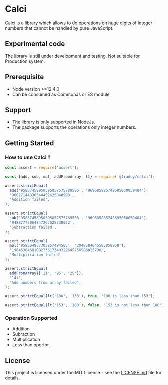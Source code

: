 # Calci

Calci is a library which allows to do operations on huge digits of integer numbers that cannot be handled by pure JavaScript.

## Experimental code

The library is still under development and testing. Not suitable for Production system.

## Prerequisite

- Node version >=12.4.0
- Can be consumed as CommonJs or ES module

## Support

- The library is only supported in NodeJs.
- The package supports the operations only integer numbers.

## Getting Started

### How to use Calci ?

```js
const assert = require('assert');

const {add, sub, mul, addFromArray, lt} = require('@fraddy/calci');

assert.strictEqual(
  add('95857458950595857575789506', '969685885748595050059484'),
  '96827144836344452625848990',
  'Addition failed',
);

assert.strictEqual(
  sub('95857458950595857575789506', '969685885748595050059484'),
  '94887773064847262525730022',
  'Subtraction failed',
);

assert.strictEqual(
  mul('958504957305857494505', '2049584045585058958'),
  '1964536468108273617340322645756586025790',
  'Multiplication failed',
);

assert.strictEqual(
  addFromArray(['21', '95', '25']),
  '141',
  'Add numbers from array failed',
);

assert.strictEqual(lt('100', '153'), true, '100 is less than 153');

assert.strictEqual(lt('153', '100'), false, '153 is not less than 100');
```

### Operation Supported

- Addition
- Subraction
- Multiplication
- Less than opertor

## License

This project is licensed under the MIT License - see the [LICENSE.md](LICENSE.md) file for details.
